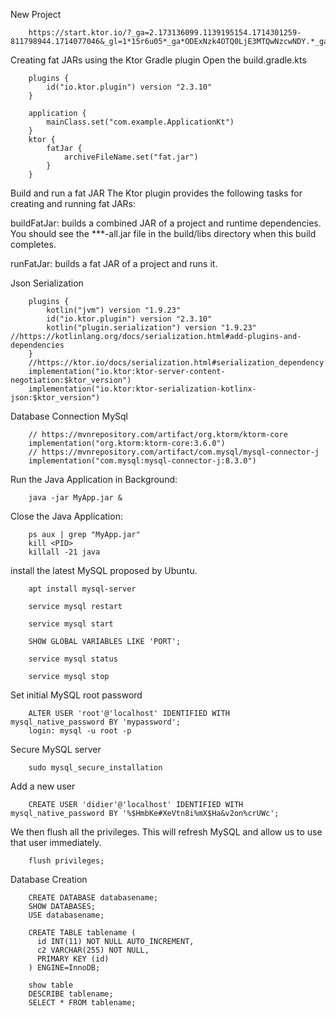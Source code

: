 New Project

        
        https://start.ktor.io/?_ga=2.173136099.1139195154.1714301259-811798944.1714077046&_gl=1*15r6u05*_ga*ODExNzk4OTQ0LjE3MTQwNzcwNDY.*_ga_9J976DJZ68*MTcxNDQ3NTYyNi4xNi4xLjE3MTQ0NzU2MzEuNTUuMC4w





Creating fat JARs using the Ktor Gradle plugin Open the build.gradle.kts

        plugins {
            id("io.ktor.plugin") version "2.3.10"
        }

        application {
            mainClass.set("com.example.ApplicationKt")
        }
        ktor {
            fatJar {
                archiveFileName.set("fat.jar")
            }
        }

Build and run a fat JAR﻿
The Ktor plugin provides the following tasks for creating and running fat JARs:

buildFatJar: builds a combined JAR of a project and runtime dependencies. You should see the ***-all.jar file in the build/libs directory when this build completes.

runFatJar: builds a fat JAR of a project and runs it.


Json Serialization

        plugins {
            kotlin("jvm") version "1.9.23"
            id("io.ktor.plugin") version "2.3.10"
            kotlin("plugin.serialization") version "1.9.23" //https://kotlinlang.org/docs/serialization.html#add-plugins-and-dependencies
        }
        //https://ktor.io/docs/serialization.html#serialization_dependency
        implementation("io.ktor:ktor-server-content-negotiation:$ktor_version")
        implementation("io.ktor:ktor-serialization-kotlinx-json:$ktor_version")

Database Connection MySql

        // https://mvnrepository.com/artifact/org.ktorm/ktorm-core
        implementation("org.ktorm:ktorm-core:3.6.0")
        // https://mvnrepository.com/artifact/com.mysql/mysql-connector-j
        implementation("com.mysql:mysql-connector-j:8.3.0")


Run the Java Application in Background:

        java -jar MyApp.jar &

Close the Java Application:

        ps aux | grep "MyApp.jar"
        kill <PID>
        killall -21 java
  


install the latest MySQL proposed by Ubuntu.

        apt install mysql-server

        service mysql restart

        service mysql start

        SHOW GLOBAL VARIABLES LIKE 'PORT';

        service mysql status

        service mysql stop
        
        
Set initial MySQL root password

        ALTER USER 'root'@'localhost' IDENTIFIED WITH mysql_native_password BY 'mypassword';
        login: mysql -u root -p

Secure MySQL server

        sudo mysql_secure_installation


Add a new user

        CREATE USER 'didier'@'localhost' IDENTIFIED WITH mysql_native_password BY '%$HmbKe#XeVtn8i%mX$Ha&v2on%crUWc';

We then flush all the privileges. This will refresh MySQL and allow us to use that user immediately.
        
        flush privileges;

Database Creation

        CREATE DATABASE databasename;
        SHOW DATABASES;
        USE databasename;

        CREATE TABLE tablename (
          id INT(11) NOT NULL AUTO_INCREMENT,
          c2 VARCHAR(255) NOT NULL,
          PRIMARY KEY (id)
        ) ENGINE=InnoDB;

        show table
        DESCRIBE tablename;
        SELECT * FROM tablename;


        




        



